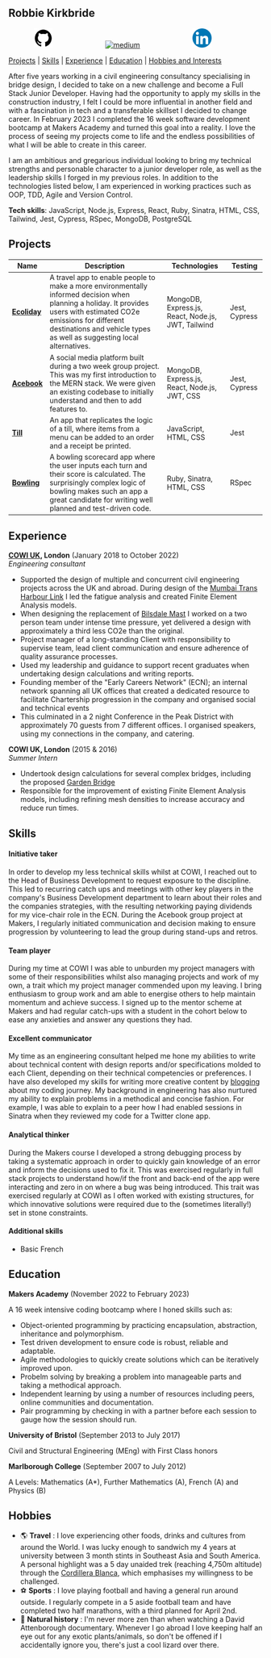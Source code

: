 ## Robbie Kirkbride

<a href="https://github.com/rkirkbride13">
<img src="github.png" alt="github" hspace="50" height="38" width="38"></a> 
<a href="https://medium.com/@robbie_kirkbride">
<img src="https://cdn1.iconfinder.com/data/icons/social-media-circle-7/512/Circled_Medium_svg5-512.png" alt="medium" hspace="50" height="38" width="38"></a> <a href="https://www.linkedin.com/in/robbie-kirkbride/">
<img src="linkedin.png" alt="linkedin" hspace="50" height="38" width="38"></a>

[Projects](#Projects) | [Skills](#Skills) | [Experience](#Experience) | [Education](#Education) | [Hobbies and Interests](#Hobbies) 

After five years working in a civil engineering consultancy specialising in bridge design, I decided to take on a new challenge and become a Full Stack Junior Developer. Having had the opportunity to apply my skills in the construction industry, I felt I could be more influential in another field and with a fascination in tech and a transferable skillset I decided to change career. In February 2023 I completed the 16 week software development bootcamp at Makers Academy and turned this goal into a reality. I love the process of seeing my projects come to life and the endless possibilities of what I will be able to create in this career.

I am an ambitious and gregarious individual looking to bring my technical strengths and personable character to a junior developer role, as well as the leadership skills I forged in my previous roles. In addition to the technologies listed below, I am experienced in working practices such as OOP, TDD, Agile and Version Control.

**Tech skills**: JavaScript, Node.js, Express, React, Ruby, Sinatra, HTML, CSS, Tailwind, Jest, Cypress, RSpec, MongoDB, PostgreSQL

## Projects

| Name               | Description                                 | Technologies      | Testing
| -------------------| --------------------------------------------| ----------------- |----------
| **[Ecoliday](https://github.com/rkirkbride13/Ecoliday)**  | A travel app to enable people to make a more environmentally informed decision when planning a holiday. It provides users with estimated CO2e emissions for different destinations and vehicle types as well as suggesting local alternatives.                           | MongoDB, Express.js, React, Node.js, JWT, Tailwind | Jest, Cypress
| **[Acebook](https://github.com/rkirkbride13/acebook-mern)**      | A social media platform built during a two week group project. This was my first introduction to the MERN stack. We were given an existing codebase to initially understand and then to add features to.                               | MongoDB, Express.js, React, Node.js, JWT, CSS | Jest, Cypress              |
| **[Till](https://github.com/rkirkbride13/tech-tests/tree/main/till)**        | An app that replicates the logic of a till, where items from a menu can be added to an order and a receipt be printed.                                  | JavaScript, HTML, CSS | Jest
| **[Bowling](https://github.com/rkirkbride13/bowling-challenge-ruby)**        | A bowling scorecard app where the user inputs each turn and their score is calculated. The surprisingly complex logic of bowling makes such an app a great candidate for writing well planned and test-driven code.                                    | Ruby, Sinatra, HTML, CSS | RSpec


## Experience

**[COWI UK](https://www.cowi.com/), London** (January 2018 to October 2022)  
*Engineering consultant*

- Supported the design of multiple and concurrent civil engineering projects across the UK and abroad. During design of the [Mumbai Trans Harbour Link](https://en.wikipedia.org/wiki/Mumbai_Trans_Harbour_Link) I led the fatigue analysis and created Finite Element Analysis models. 
- When designing the replacement of [Bilsdale Mast](https://www.bilsdalemast.co.uk/) I worked on a two person team under intense time pressure, yet delivered a design with approximately a third less CO2e than the original.
- Project manager of a long-standing Client with responsibility to supervise team, lead client communication and ensure adherence of quality assurance processes. 
- Used my leadership and guidance to support recent graduates when undertaking design calculations and writing reports.
- Founding member of the "Early Careers Network" (ECN); an internal network spanning all UK offices that created a dedicated resource to facilitate Chartership progression in the company and organised social and technical events
- This culminated in a 2 night Conference in the Peak District with approximately 70 guests from 7 different offices. I organised speakers, using my connections in the company, and catering.

**COWI UK, London** (2015 & 2016)  
*Summer Intern*

- Undertook design calculations for several complex bridges, including the proposed [Garden Bridge](https://en.wikipedia.org/wiki/Garden_Bridge)
- Responsible for the improvement of existing Finite Element Analysis models, including refining mesh densities to increase accuracy and reduce run times.

## Skills

#### Initiative taker
In order to develop my less technical skills whilst at COWI, I reached out to the Head of Business Development to request exposure to the discipline. This led to recurring catch ups and meetings with other key players in the company's Business Development department to learn about their roles and the companies strategies, with the resulting networking paying dividends for my vice-chair role in the ECN. During the Acebook group project at Makers, I regularly initiated communication and decision making to ensure progression by volunteering to lead the group during stand-ups and retros.  

#### Team player
During my time at COWI I was able to unburden my project managers with some of their responsibilities whilst also managing projects and work of my own, a trait which my project manager commended upon my leaving. I bring enthusiasm to group work and am able to energise others to help maintain momentum and achieve success. I signed up to the mentor scheme at Makers and had regular catch-ups with a student in the cohort below to ease any anxieties and answer any questions they had.

#### Excellent communicator
My time as an engineering consultant helped me hone my abilities to write about technical content with design reports and/or specifications molded to each Client, depending on their technical competencies or preferences. I have also developed my skills for writing more creative content by [blogging](https://medium.com/@robbie_kirkbride) about my coding journey. My background in engineering has also nurtured my ability to explain problems in a methodical and concise fashion. For example, I was able to explain to a peer how I had enabled sessions in Sinatra when they reviewed my code for a Twitter clone app.

#### Analytical thinker
During the Makers course I developed a strong debugging process by taking a systematic approach in order to quickly gain knowledge of an error and inform the decisions used to fix it. This was exercised regularly in full stack projects to understand how/if the front and back-end of the app were interacting and zero in on where a bug was being introduced. This trait was exercised regularly at COWI as I often worked with existing structures, for which innovative solutions were required due to the (sometimes literally!) set in stone constraints.   

#### Additional skills
- Basic French

## Education

**Makers Academy** (November 2022 to February 2023)

A 16 week intensive coding bootcamp where I honed skills such as:
- Object-oriented programming by practicing encapsulation, abstraction, inheritance and polymorphism.
- Test driven development to ensure code is robust, reliable and adaptable.
- Agile methodologies to quickly create solutions which can be iteratively improved upon.
- Probelm solving by breaking a problem into manageable parts and taking a methodical approach.
- Independent learning by using a number of resources including peers, online communities and documentation.
- Pair programming by checking in with a partner before each session to gauge how the session should run.

**University of Bristol** (September 2013 to July 2017)

Civil and Structural Engineering (MEng) with First Class honors

**Marlborough College** (September 2007 to July 2012)

A Levels: Mathematics (A*), Further Mathematics (A), French (A) and Physics (B)

## Hobbies

- :earth_americas: **Travel** : I love experiencing other foods, drinks and cultures from around the World. I was lucky enough to sandwich my 4 years at university between 3 month stints in Southeast Asia and South America. A personal highlight was a 5 day unaided trek (reaching 4,750m altitude) through the [Cordillera Blanca](https://en.wikipedia.org/wiki/Cordillera_Blanca), which emphasises my willingness to be challenged.
- :soccer: **Sports** : I love playing football and having a general run around outside. I regularly compete in a 5 aside football team and have completed two half marathons, with a third planned for April 2nd.
- :lizard: **Natural history** : I'm never more zen than when watching a David Attenborough documentary. Whenever I go abroad I love keeping half an eye out for any exotic plants/animals, so don't be offened if I accidentally ignore you, there's just a cool lizard over there.

